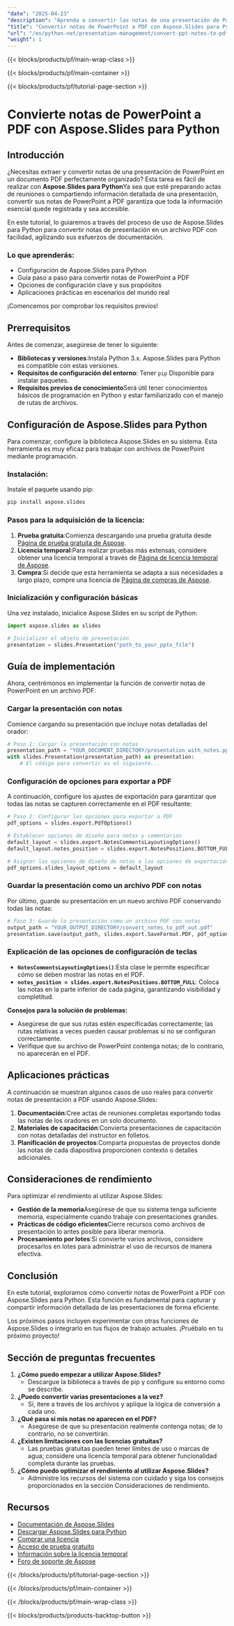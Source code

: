 ```yaml
---
"date": "2025-04-23"
"description": "Aprenda a convertir las notas de una presentación de PowerPoint en un PDF bien organizado con Aspose.Slides para Python. Optimice su proceso de documentación eficazmente."
"title": "Convertir notas de PowerPoint a PDF con Aspose.Slides para Python | Tutorial de gestión de presentaciones"
"url": "/es/python-net/presentation-management/convert-ppt-notes-to-pdf-aspose-slides-python/"
"weight": 1
---
```


{{< blocks/products/pf/main-wrap-class >}}

{{< blocks/products/pf/main-container >}}

{{< blocks/products/pf/tutorial-page-section >}}
# Convierte notas de PowerPoint a PDF con Aspose.Slides para Python

## Introducción

¿Necesitas extraer y convertir notas de una presentación de PowerPoint en un documento PDF perfectamente organizado? Esta tarea es fácil de realizar con **Aspose.Slides para Python**Ya sea que esté preparando actas de reuniones o compartiendo información detallada de una presentación, convertir sus notas de PowerPoint a PDF garantiza que toda la información esencial quede registrada y sea accesible.

En este tutorial, lo guiaremos a través del proceso de uso de Aspose.Slides para Python para convertir notas de presentación en un archivo PDF con facilidad, agilizando sus esfuerzos de documentación.

### Lo que aprenderás:
- Configuración de Aspose.Slides para Python
- Guía paso a paso para convertir notas de PowerPoint a PDF
- Opciones de configuración clave y sus propósitos
- Aplicaciones prácticas en escenarios del mundo real

¡Comencemos por comprobar los requisitos previos!

## Prerrequisitos

Antes de comenzar, asegúrese de tener lo siguiente:
- **Bibliotecas y versiones**:Instala Python 3.x. Aspose.Slides para Python es compatible con estas versiones.
- **Requisitos de configuración del entorno**: Tener `pip` Disponible para instalar paquetes.
- **Requisitos previos de conocimiento**Será útil tener conocimientos básicos de programación en Python y estar familiarizado con el manejo de rutas de archivos.

## Configuración de Aspose.Slides para Python

Para comenzar, configure la biblioteca Aspose.Slides en su sistema. Esta herramienta es muy eficaz para trabajar con archivos de PowerPoint mediante programación.

### Instalación:
Instale el paquete usando pip:
```bash
pip install aspose.slides
```

### Pasos para la adquisición de la licencia:
1. **Prueba gratuita**:Comienza descargando una prueba gratuita desde [Página de prueba gratuita de Aspose](https://releases.aspose.com/slides/python-net/).
2. **Licencia temporal**:Para realizar pruebas más extensas, considere obtener una licencia temporal a través de [Página de licencia temporal de Aspose](https://purchase.aspose.com/temporary-license/).
3. **Compra**:Si decide que esta herramienta se adapta a sus necesidades a largo plazo, compre una licencia de [Página de compras de Aspose](https://purchase.aspose.com/buy).

### Inicialización y configuración básicas
Una vez instalado, inicialice Aspose.Slides en su script de Python:
```python
import aspose.slides as slides

# Inicializar el objeto de presentación
presentation = slides.Presentation("path_to_your_pptx_file")
```

## Guía de implementación

Ahora, centrémonos en implementar la función de convertir notas de PowerPoint en un archivo PDF.

### Cargar la presentación con notas
Comience cargando su presentación que incluye notas detalladas del orador:
```python
# Paso 1: Cargar la presentación con notas
presentation_path = "YOUR_DOCUMENT_DIRECTORY/presentation_with_notes.pptx"
with slides.Presentation(presentation_path) as presentation:
    # El código para convertir es el siguiente...
```

### Configuración de opciones para exportar a PDF
A continuación, configure los ajustes de exportación para garantizar que todas las notas se capturen correctamente en el PDF resultante:
```python
# Paso 2: Configurar las opciones para exportar a PDF
pdf_options = slides.export.PdfOptions()

# Establecer opciones de diseño para notas y comentarios
default_layout = slides.export.NotesCommentsLayoutingOptions()
default_layout.notes_position = slides.export.NotesPositions.BOTTOM_FULL

# Asignar las opciones de diseño de notas a las opciones de exportación de PDF
pdf_options.slides_layout_options = default_layout
```

### Guardar la presentación como un archivo PDF con notas
Por último, guarde su presentación en un nuevo archivo PDF conservando todas las notas:
```python
# Paso 3: Guarde la presentación como un archivo PDF con notas
output_path = "YOUR_OUTPUT_DIRECTORY/convert_notes_to_pdf_out.pdf"
presentation.save(output_path, slides.export.SaveFormat.PDF, pdf_options)
```

### Explicación de las opciones de configuración de teclas
- **`NotesCommentsLayoutingOptions()`**:Esta clase le permite especificar cómo se deben mostrar las notas en el PDF.
- **`notes_position = slides.export.NotesPositions.BOTTOM_FULL`**: Coloca las notas en la parte inferior de cada página, garantizando visibilidad y completitud.

**Consejos para la solución de problemas:**
- Asegúrese de que sus rutas estén especificadas correctamente; las rutas relativas a veces pueden causar problemas si no se configuran correctamente.
- Verifique que su archivo de PowerPoint contenga notas; de lo contrario, no aparecerán en el PDF.

## Aplicaciones prácticas
A continuación se muestran algunos casos de uso reales para convertir notas de presentación a PDF usando Aspose.Slides:
1. **Documentación**:Cree actas de reuniones completas exportando todas las notas de los oradores en un solo documento.
2. **Materiales de capacitación**:Convierta presentaciones de capacitación con notas detalladas del instructor en folletos.
3. **Planificación de proyectos**:Comparta propuestas de proyectos donde las notas de cada diapositiva proporcionen contexto o detalles adicionales.

## Consideraciones de rendimiento
Para optimizar el rendimiento al utilizar Aspose.Slides:
- **Gestión de la memoria**Asegúrese de que su sistema tenga suficiente memoria, especialmente cuando trabaje con presentaciones grandes.
- **Prácticas de código eficientes**Cierre recursos como archivos de presentación lo antes posible para liberar memoria.
- **Procesamiento por lotes**:Si convierte varios archivos, considere procesarlos en lotes para administrar el uso de recursos de manera efectiva.

## Conclusión
En este tutorial, exploramos cómo convertir notas de PowerPoint a PDF con Aspose.Slides para Python. Esta función es fundamental para capturar y compartir información detallada de las presentaciones de forma eficiente.

Los próximos pasos incluyen experimentar con otras funciones de Aspose.Slides o integrarlo en tus flujos de trabajo actuales. ¡Pruébalo en tu próximo proyecto!

## Sección de preguntas frecuentes
1. **¿Cómo puedo empezar a utilizar Aspose.Slides?**
   - Descargue la biblioteca a través de pip y configure su entorno como se describe.
2. **¿Puedo convertir varias presentaciones a la vez?**
   - Sí, itere a través de los archivos y aplique la lógica de conversión a cada uno.
3. **¿Qué pasa si mis notas no aparecen en el PDF?**
   - Asegúrese de que su presentación realmente contenga notas; de lo contrario, no se convertirán.
4. **¿Existen limitaciones con las licencias gratuitas?**
   - Las pruebas gratuitas pueden tener límites de uso o marcas de agua; considere una licencia temporal para obtener funcionalidad completa durante las pruebas.
5. **¿Cómo puedo optimizar el rendimiento al utilizar Aspose.Slides?**
   - Administre los recursos del sistema con cuidado y siga los consejos proporcionados en la sección Consideraciones de rendimiento.

## Recursos
- [Documentación de Aspose.Slides](https://reference.aspose.com/slides/python-net/)
- [Descargar Aspose.Slides para Python](https://releases.aspose.com/slides/python-net/)
- [Comprar una licencia](https://purchase.aspose.com/buy)
- [Acceso de prueba gratuito](https://releases.aspose.com/slides/python-net/)
- [Información sobre la licencia temporal](https://purchase.aspose.com/temporary-license/)
- [Foro de soporte de Aspose](https://forum.aspose.com/c/slides/11)

{{< /blocks/products/pf/tutorial-page-section >}}

{{< /blocks/products/pf/main-container >}}

{{< /blocks/products/pf/main-wrap-class >}}

{{< blocks/products/products-backtop-button >}}